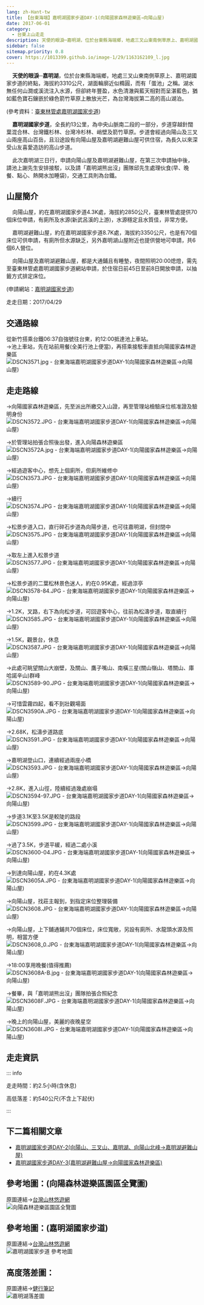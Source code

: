 ```yaml
---
lang: zh-Hant-tw
title: 【台東海端】嘉明湖國家步道DAY-1(向陽國家森林遊樂區→向陽山屋)
date: 2017-06-01
category: 
  - 台東上山走走
description: 天使的眼淚─嘉明湖，位於台東縣海端鄉，地處三叉山東南側草原上、嘉明湖國家步道的終點，海拔約3310公尺，湖面輪廓近似橢圓，而有「蛋池」之稱。湖水無任何山澗或溪流注入水源，但卻終年豐盈，水色清澈與藍天相對而呈湛藍色，猶如藍色寶石鑲嵌於綠色箭竹草原上散放光芒，為台灣海拔第二高的高山湖泊。嘉明湖國家步道，全長約13公里，為中央山脈南二段的一部分，步道穿越針闊葉混合林、台灣鐵杉林、台灣冷杉林、峭壁及箭竹草原。
sidebar: false
sitemap.priority: 0.8
cover: https://1013399.github.io/image-1/29/1163162109_l.jpg
---
```


    **天使的眼淚─嘉明湖**，位於台東縣海端鄉，地處三叉山東南側草原上、嘉明湖國家步道的終點，海拔約3310公尺，湖面輪廓近似橢圓，而有「蛋池」之稱。湖水無任何山澗或溪流注入水源，但卻終年豐盈，水色清澈與藍天相對而呈湛藍色，猶如藍色寶石鑲嵌於綠色箭竹草原上散放光芒，為台灣海拔第二高的高山湖泊。

<!-- more -->

(參考資料：[臺東林管處嘉明湖國家步道](http://jmlnt.forest.gov.tw/travelInfo/index.php?parent_id=48))  

    **嘉明湖國家步道**，全長約13公里，為中央山脈南二段的一部分，步道穿越針闊葉混合林、台灣鐵杉林、台灣冷杉林、峭壁及箭竹草原。步道會經過向陽山及三叉山兩座高山百岳，且沿途設有向陽山屋及嘉明湖避難山屋可供住宿，為長久以來深受山友喜愛造訪的高山步道。 

    此次嘉明湖三日行，申請向陽山屋及嘉明湖避難山屋，在第三次申請抽中後，請池上謝先生安排接駁，以及請「嘉明湖熊出沒」團隊邱先生處理伙食(早、晚餐、點心、熱開水加睡袋)，交通工具則為台鐵。

## 山屋簡介
    向陽山屋，約在嘉明湖國家步道4.3K處，海拔約2850公尺，臺東林管處提供70個床位申請，有廁所及水源(新武呂溪的上游)，水源穩定且水質佳，非常方便。  

    嘉明湖避難山屋，約在嘉明湖國家步道8.7K處，海拔約3350公尺，也是有70個床位可供申請，有廁所但水源缺乏，另外嘉明湖山屋附近也提供營地可申請，共6個6人營位。  

    向陽山屋及嘉明湖避難山屋，都是大通鋪且有睡墊，夜間照明20:00熄燈，需先至臺東林管處嘉明湖國家步道網站申請，於住宿日前45日至前8日開放申請，以抽籤方式排定床位。

(申請網站：[嘉明湖國家步道](http://jmlnt.forest.gov.tw/))

走走日期：2017/04/29

## 交通路線
從新竹搭乘台鐵06:37自強號往台東，約12:00抵達池上車站。  
→池上車站，先在站前用餐(全美行池上便當)，再搭乘接駁車直抵向陽國家森林遊樂區  
![DSCN3571.jpg - 台東海端嘉明湖國家步道DAY-1(向陽國家森林遊樂區→向陽山屋)](https://1013399.github.io/image-1/29/1163161216_l.jpg)  

## 走走路線
→向陽國家森林遊樂區，先至派出所繳交入山證，再至管理站檢驗床位核准證及驗明身份  
![DSCN3572.JPG - 台東海端嘉明湖國家步道DAY-1(向陽國家森林遊樂區→向陽山屋)](https://1013399.github.io/image-1/29/1163160179_l.jpg)

→於管理站拍張合照後出發，進入向陽森林遊樂區  
![DSCN3572A.jpg - 台東海端嘉明湖國家步道DAY-1(向陽國家森林遊樂區→向陽山屋)](https://1013399.github.io/image-1/29/1163159995_l.jpg)

→經過遊客中心，想先上個廁所，但廁所維修中  
![DSCN3573.JPG - 台東海端嘉明湖國家步道DAY-1(向陽國家森林遊樂區→向陽山屋)](https://1013399.github.io/image-1/29/1163160756_l.jpg)

→續行  
![DSCN3574.JPG - 台東海端嘉明湖國家步道DAY-1(向陽國家森林遊樂區→向陽山屋)](https://1013399.github.io/image-1/29/1163160359_l.jpg)

→松景步道入口，直行碎石步道為向陽步道，也可往嘉明湖，但封閉中  
![DSCN3575.JPG - 台東海端嘉明湖國家步道DAY-1(向陽國家森林遊樂區→向陽山屋)](https://1013399.github.io/image-1/29/1163160265_l.jpg)

→取左上進入松景步道  
![DSCN3577.JPG - 台東海端嘉明湖國家步道DAY-1(向陽國家森林遊樂區→向陽山屋)](https://1013399.github.io/image-1/29/1163160936_l.jpg)

→松景步道的二葉松林景色迷人，約在0.95K處，經過涼亭  
![DSCN3578-84.JPG - 台東海端嘉明湖國家步道DAY-1(向陽國家森林遊樂區→向陽山屋)](https://1013399.github.io/image-1/29/1163160849_l.jpg)

→1.2K，叉路，右下為向松步道，可回遊客中心，往前為松濤步道，取直續行  
![DSCN3585.JPG - 台東海端嘉明湖國家步道DAY-1(向陽國家森林遊樂區→向陽山屋)](https://1013399.github.io/image-1/29/1163160851_l.jpg)

→1.5K，觀景台，休息  
![DSCN3587.JPG - 台東海端嘉明湖國家步道DAY-1(向陽國家森林遊樂區→向陽山屋)](https://1013399.github.io/image-1/29/1163160760_l.jpg)

→此處可眺望關山大崩壁，及關山、鷹子嘴山、南橫三星(關山嶺山、塔關山、庫哈諾辛山)群峰  
![DSCN3589-90.JPG - 台東海端嘉明湖國家步道DAY-1(向陽國家森林遊樂區→向陽山屋)](https://1013399.github.io/image-1/29/1163161424_l.jpg)

→可惜雲霧四起，看不到壯觀場面  
![DSCN3590A.JPG - 台東海端嘉明湖國家步道DAY-1(向陽國家森林遊樂區→向陽山屋)](https://1013399.github.io/image-1/29/1163160764_l.jpg)

→2.68K，松濤步道路底  
![DSCN3591.JPG - 台東海端嘉明湖國家步道DAY-1(向陽國家森林遊樂區→向陽山屋)](https://1013399.github.io/image-1/29/1163160854_l.jpg)

→嘉明湖登山口，連續經過兩座小橋  
![DSCN3593.JPG - 台東海端嘉明湖國家步道DAY-1(向陽國家森林遊樂區→向陽山屋)](https://1013399.github.io/image-1/29/1163162101_l.jpg)

→2.8K，進入山徑，陸續經過幾處崩塌  
![DSCN3594-97.JPG - 台東海端嘉明湖國家步道DAY-1(向陽國家森林遊樂區→向陽山屋)](https://1013399.github.io/image-1/29/1163162303_l.jpg)

→步道3.1K至3.5K是較陡的路段  
![DSCN3599.JPG - 台東海端嘉明湖國家步道DAY-1(向陽國家森林遊樂區→向陽山屋)](https://1013399.github.io/image-1/29/1163162702_l.jpg)

→過了3.5K，步道平緩，經過二處小溪  
![DSCN3600-04.JPG - 台東海端嘉明湖國家步道DAY-1(向陽國家森林遊樂區→向陽山屋)](https://1013399.github.io/image-1/29/1163161326_l.jpg)

→到達向陽山屋，約在4.3K處  
![DSCN3605A.JPG - 台東海端嘉明湖國家步道DAY-1(向陽國家森林遊樂區→向陽山屋)](https://1013399.github.io/image-1/29/1163162406_l.jpg)

→向陽山屋，找莊主報到，到指定床位整理裝備  
![DSCN3608.JPG - 台東海端嘉明湖國家步道DAY-1(向陽國家森林遊樂區→向陽山屋)](https://1013399.github.io/image-1/29/1163162704_l.jpg)

→向陽山屋，上下舖通鋪共70個床位，床位寬敞，另設有廁所、水龍頭水源及照明，相當方便  
![DSCN3608_0.JPG - 台東海端嘉明湖國家步道DAY-1(向陽國家森林遊樂區→向陽山屋)](https://1013399.github.io/image-1/29/1163162205_l.jpg)

→18:00享用晚餐(值得推薦)  
![DSCN3608A-B.jpg - 台東海端嘉明湖國家步道DAY-1(向陽國家森林遊樂區→向陽山屋)](https://1013399.github.io/image-1/29/1163162804_l.jpg)

→餐畢，與「嘉明湖熊出沒」團隊拍張合照紀念  
![DSCN3608F.JPG - 台東海端嘉明湖國家步道DAY-1(向陽國家森林遊樂區→向陽山屋)](https://1013399.github.io/image-1/29/1163162604_l.jpg)

→晚上的向陽山屋，美麗的夜晚星空  
![DSCN3608I.JPG - 台東海端嘉明湖國家步道DAY-1(向陽國家森林遊樂區→向陽山屋)](https://1013399.github.io/image-1/29/1163162109_l.jpg)

## 走走資訊
::: info

走走時間：約2.5小時(含休息)

高低落差：約540公尺(不含上下起伏)

:::


## 下二篇相關文章
- [嘉明湖國家步道DAY-2(向陽山、三叉山、嘉明湖、向陽山北峰→嘉明湖避難山屋)](/posts/post-28-2017-06-02.html)
- [嘉明湖國家步道DAY-3(嘉明湖避難山屋→向陽國家森林遊樂區)](/posts/post-27-2017-06-03.html)

## 參考地圖：(向陽森林遊樂區園區全覽圖)  
原圖連結→[台灣山林悠遊網](http://ge-lab-211.ceci.com.tw/99131/RA/RA_1_1.aspx?RA_ID=0700002)  
![向陽森林遊樂區園區全覽圖](https://1013399.github.io/image-1/29/1163162905_l.jpg)

## 參考地圖：(嘉明湖國家步道)  
原圖連結→[台灣山林悠遊網](http://recreation.forest.gov.tw/askformonhouse/Askmain.aspx)  
![嘉明湖國家步道 參考地圖](https://1013399.github.io/image-1/29/1163161912_l.jpg)

## 高度落差圖：  
原圖連結→[健行筆記](http://tw.hiking.biji.co/index.php?q=trail&act=detail&id=347)  
![嘉明湖落差圖](https://1013399.github.io/image-1/29/1163163007_l.jpg)